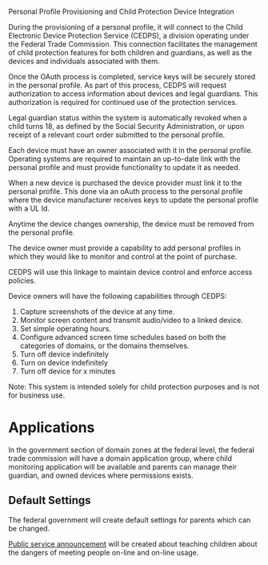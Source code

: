 Personal Profile Provisioning and Child Protection Device Integration

During the provisioning of a personal profile, it will connect to the Child Electronic Device Protection Service (CEDPS), a division operating under the Federal Trade Commission. This connection facilitates the management of child protection features for both children and guardians, as well as the devices and individuals associated with them.

Once the OAuth process is completed, service keys will be securely stored in the personal profile. As part of this process, CEDPS will request authorization to access information about devices and legal guardians. This authorization is required for continued use of the protection services.

Legal guardian status within the system is automatically revoked when a child turns 18, as defined by the Social Security Administration, or upon receipt of a relevant court order submitted to the personal profile.

Each device must have an owner associated with it in the personal profile. Operating systems are required to maintain an up-to-date link with the personal profile and must provide functionality to update it as needed.

When a new device is purchased the device provider must link it to the personal profile. This done via an oAuth process to the personal profile where the device manufacturer receives keys to update the personal profile with a UL Id.

Anytime the device changes ownership, the device must be removed from the personal profile.

The device owner must provide a capability to add personal profiles in which they would like to monitor and control at the point of purchase.

CEDPS will use this linkage to maintain device control and enforce access policies.

Device owners will have the following capabilities through CEDPS:

1. Capture screenshots of the device at any time.
2. Monitor screen content and transmit audio/video to a linked device.
3. Set simple operating hours.
4. Configure advanced screen time schedules based on both the categories of domains, or the domains themselves.
5. Turn off device indefinitely
6. Turn on device indefinitely
7. Turn off device for x minutes

Note: This system is intended solely for child protection purposes and is not for business use.

# Applications

In the government section of domain zones at the federal level, the federal trade commission will have a domain application group, where child monitoring application will be available and parents can manage their guardian, and owned devices where permissions exists.

## Default Settings

The federal government will create default settings for parents which can be changed.

[Public service announcement](/public-service-announcements/) will be created about teaching children about the dangers of meeting people on-line and on-line usage.

